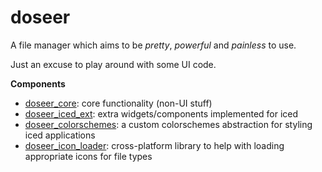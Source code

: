 # doseer

A file manager which aims to be _pretty_, _powerful_ and _painless_ to use.

Just an excuse to play around with some UI code.

**Components**
- [doseer_core](./crates/core/):
  core functionality (non-UI stuff)
- [doseer_iced_ext](./crates/iced_ext/):
  extra widgets/components implemented for iced
- [doseer_colorschemes](./crates/colorschemes/):
  a custom colorschemes abstraction for styling iced applications
- [doseer_icon_loader](./crates/icon_loader/):
  cross-platform library to help with loading appropriate icons for file types
